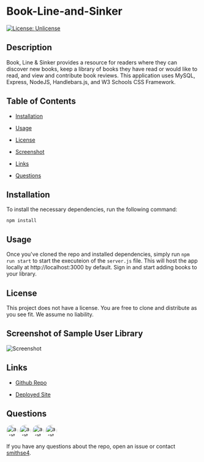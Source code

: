# Book-Line-and-Sinker
[![License: Unlicense](https://img.shields.io/badge/license-Unlicense-blue.svg)](http://unlicense.org/)

## Description

Book, Line & Sinker provides a resource for readers where they can discover new books, keep a library of books they have read or would like to read, and view and contribute book reviews. This application uses MySQL, Express, NodeJS, Handlebars.js, and W3 Schools CSS Framework.

## Table of Contents

* [Installation](#installation)

* [Usage](#usage)

* [License](#license)

* [Screenshot](#screenshot)

* [Links](#links)

* [Questions](#questions)

## Installation

To install the necessary dependencies, run the following command:

```
npm install
```

## Usage

Once you've cloned the repo and installed dependencies, simply run `npm run start` to start the executeion of the `server.js` file. This will host the app locally at http://localhost:3000 by default. Sign in and start adding books to your library.

## License

This project does not have a license. You are free to clone and distribute as you see fit. We assume no liability.

## Screenshot of Sample User Library

![Screenshot](./public/img/screenshots/screenshot.png)

## Links

* [Github Repo](https://github.com/smithse4/Book-Line-And-Sinker)

* [Deployed Site](https://bookls.herokuapp.com/)

## Questions

<img src="https://avatars3.githubusercontent.com/u/28291062?v=4" alt="avatar" style="border-radius: 16px;" width="30" /> <img src="https://avatars0.githubusercontent.com/u/59581501?v=4" alt="avatar" style="border-radius: 16px;" width="30" /> <img src="https://avatars0.githubusercontent.com/u/59235205?v=4" alt="avatar" style="border-radius: 16px;" width="30" /> <img src="https://avatars2.githubusercontent.com/u/58233364?v=4" alt="avatar" style="border-radius: 16px;" width="30" />

If you have any questions about the repo, open an issue or contact [smithse4](https://api.github.com/users/smithse4).

